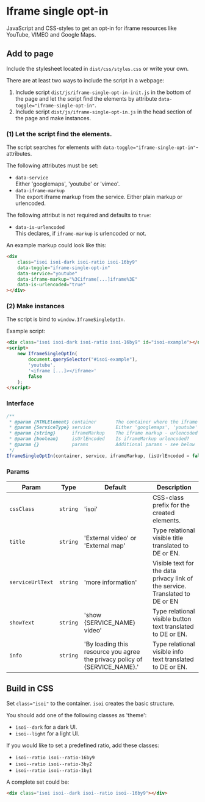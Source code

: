 # Iframe single opt-in

JavaScript and CSS-styles to get an opt-in for iframe resources like YouTube, VIMEO and Google Maps.

## Add to page

Include the stylesheet located in `dist/css/styles.css` or write your own.

There are at least two ways to include the script in a webpage:

1. Include script `dist/js/iframe-single-opt-in-init.js` in the bottom of the page and let the script find the elements by attribute `data-toggle="iframe-single-opt-in"`.
2. Include script `dist/js/iframe-single-opt-in.js` in the head section of the page and make instances.

### (1) Let the script find the elements.

The script searches for elements with `data-toggle="iframe-single-opt-in"`-attributes.

The following attributes must be set:

-   `data-service`  
    Either 'googlemaps', 'youtube' or 'vimeo'.
-   `data-iframe-markup`  
    The export iframe markup from the service. Either plain markup or urlencoded.

The following attribut is not required and defaults to `true`:

-   `data-is-urlencoded`  
    This declares, if `iframe-markup` is urlencoded or not.

An example markup could look like this:

```html
<div
    class="isoi isoi-dark isoi-ratio isoi-16by9"
    data-toggle="iframe-single-opt-in"
    data-service="youtube"
    data-iframe-markup="%3Ciframe[...]iframe%3E"
    data-is-urlencoded="true"
></div>
```

### (2) Make instances

The script is bind to `window.IframeSingleOptIn`.

Example script:

```html
<div class="isoi isoi-dark isoi-ratio isoi-16by9" id="isoi-example"></div>
<script>
    new IframeSingleOptIn(
        document.querySelector("#isoi-example"),
        'youtube',
        '<iframe [...]></iframe>'
        false
    );
</script>
```

### Interface

```js
/**
 * @param {HTMLElement} container       The container where the iframe should be placed in.
 * @param {ServiceType} service         Either 'googlemaps', 'youtube' or 'vimeo'.
 * @param {string}      iframeMarkup    The iframe markup - urlencoded or not.
 * @param {boolean}     isUrlEncoded    Is iframeMarkup urlencoded?
 * @param {}            params          Additional params - see below
 */
IframeSingleOptIn(container, service, iframeMarkup, (isUrlEncoded = false), (params = {}));
```

### Params

| Param            | Type     | Default                                                                    | Description                                                                   |
| ---------------- | -------- | -------------------------------------------------------------------------- | ----------------------------------------------------------------------------- |
| `cssClass`       | `string` | 'isoi'                                                                     | CSS-class prefix for the created elements.                                    |
| `title`          | `string` | 'External video' or 'External map'                                         | Type relational visible title translated to DE or EN.                         |
| `serviceUrlText` | `string` | 'more information'                                                         | Visible text for the data privacy link of the service. Translated to DE or EN |
| `showText`       | `string` | 'show {SERVICE_NAME} video'                                                | Type relational visible button text translated to DE or EN.                   |
| `info`           | `string` | 'By loading this resource you agree the privacy policy of {SERVICE_NAME}.' | Type relational visible info text translated to DE or EN.                     |


## Build in CSS

Set `class="isoi"` to the container. `isoi` creates the basic structure.

You should add one of the following classes as 'theme':

* `isoi--dark` for a dark UI.
* `isoi--light` for a light UI.

If you would like to set a predefined ratio, add these classes:

* `isoi--ratio isoi--ratio-16by9`
* `isoi--ratio isoi--ratio-3by2`
* `isoi--ratio isoi--ratio-1by1`

A complete set could be:

``` html
<div class="isoi isoi--dark isoi--ratio isoi--16by9"></div>
```